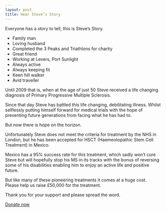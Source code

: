 ```yaml
---
layout: post
title: Hear Steve’s Story
---
```

Everyone has a story to tell, this is Steve’s Story.

- Family man
- Loving husband
- Completed the 3 Peaks and Triathlons for charity
- Great friend
- Working at Levers, Port Sunlight
- Always active
- Always keeping fit
- Keen hill walker
- Avid traveller

Until 2009 that is, when at the age of just 50 Steve received a life changing diagnosis of Primary Progressive Multiple Sclerosis.

Since that day Steve has battled this life changing, debilitating illness.  Whilst selflessly putting himself forward for medical trials with the hope of preventing future generations from facing what he has had to.

But now there is hope on the horizon.

Unfortunately Steve does not meet the criteria for treatment by the NHS in London, but he has been accepted for HSCT (Haemeotopathic Stem Cell Treatment) in Mexico.

Mexico has a 95% success rate for this treatment, which sadly won’t cure Steve but will hopefully stop his MS in its tracks with the bonus of reversing some of his disabilities enabling him to enjoy an active life and positive future.

But like many of these pioneering treatments it comes at a huge cost.
Please help us raise £50,000 for the treatment.

Thank you for your support and please spread the word.

<a class="button" href="https://www.youcaring.com/steve-mcgrath-651237">Donate now</a>